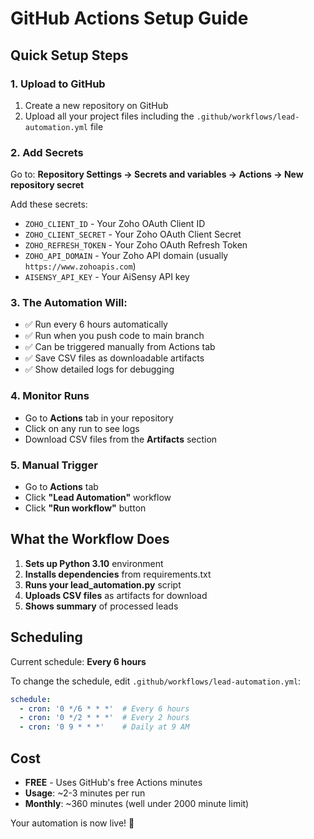 # GitHub Actions Setup Guide

## Quick Setup Steps

### 1. Upload to GitHub
1. Create a new repository on GitHub
2. Upload all your project files including the `.github/workflows/lead-automation.yml` file

### 2. Add Secrets
Go to: **Repository Settings → Secrets and variables → Actions → New repository secret**

Add these secrets:
- `ZOHO_CLIENT_ID` - Your Zoho OAuth Client ID
- `ZOHO_CLIENT_SECRET` - Your Zoho OAuth Client Secret  
- `ZOHO_REFRESH_TOKEN` - Your Zoho OAuth Refresh Token
- `ZOHO_API_DOMAIN` - Your Zoho API domain (usually `https://www.zohoapis.com`)
- `AISENSY_API_KEY` - Your AiSensy API key

### 3. The Automation Will:
- ✅ Run every 6 hours automatically
- ✅ Run when you push code to main branch
- ✅ Can be triggered manually from Actions tab
- ✅ Save CSV files as downloadable artifacts
- ✅ Show detailed logs for debugging

### 4. Monitor Runs
- Go to **Actions** tab in your repository
- Click on any run to see logs
- Download CSV files from the **Artifacts** section

### 5. Manual Trigger
- Go to **Actions** tab
- Click **"Lead Automation"** workflow
- Click **"Run workflow"** button

## What the Workflow Does

1. **Sets up Python 3.10** environment
2. **Installs dependencies** from requirements.txt
3. **Runs your lead_automation.py** script
4. **Uploads CSV files** as artifacts for download
5. **Shows summary** of processed leads

## Scheduling

Current schedule: **Every 6 hours**

To change the schedule, edit `.github/workflows/lead-automation.yml`:

```yaml
schedule:
  - cron: '0 */6 * * *'  # Every 6 hours
  - cron: '0 */2 * * *'  # Every 2 hours  
  - cron: '0 9 * * *'    # Daily at 9 AM
```

## Cost
- **FREE** - Uses GitHub's free Actions minutes
- **Usage**: ~2-3 minutes per run
- **Monthly**: ~360 minutes (well under 2000 minute limit)

Your automation is now live! 🚀
